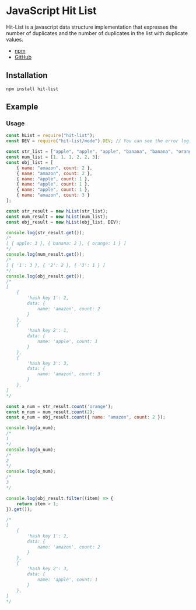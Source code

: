 # JavaScript Hit List

Hit-List is a javascript data structure implementation that expresses the number of duplicates and the number of duplicates in the list with duplicate values.

* [npm](https://www.npmjs.com/package/hit-list)
* [GitHub](https://github.com/Mineru98/hit-list) 

## Installation

```shell script
npm install hit-list
```

## Example

### Usage
```javascript
const hList = require("hit-list");
const DEV = require("hit-list/mode").DEV; // You can see the error log.

const str_list = ["apple", "apple", "apple", "banana", "banana", "orange"];
const num_list = [1, 1, 1, 2, 2, 3];
const obj_list = [
	{ name: "amazon", count: 2 },
	{ name: "amazon", count: 2 },
	{ name: "apple", count: 1 },
	{ name: "apple", count: 1 },
	{ name: "apple", count: 1 },
	{ name: "amazon", count: 3 }
];

const str_result = new hList(str_list);
const num_result = new hList(num_list);
const obj_result = new hList(obj_list, DEV);

console.log(str_result.get());
/*
[ { apple: 3 }, { banana: 2 }, { orange: 1 } ]
*/
console.log(num_result.get());
/*
[ { '1': 3 }, { '2': 2 }, { '3': 1 } ]
*/
console.log(obj_result.get());
/*
[
	{
		'hash key 1': 2,
		data: {
			name: 'amazon', count: 2
		}
	},
	{
		'hash key 2': 1,
		data: {
			name: 'apple', count: 1
		}
	},
	{
		'hash key 3': 3,
		data: {
			name: 'amazon', count: 3
		}
	},
]
*/

const a_num = str_result.count('orange');
const n_num = num_result.count(2);
const o_num = obj_result.count({ name: "amazon", count: 2 });

console.log(a_num);
/*
1
*/
console.log(n_num);
/*
2
*/
console.log(o_num);
/*
3
*/

console.log(obj_result.filter((item) => {
	return item > 1;
}).get());

/*
[
	{
		'hash key 1': 2,
		data: {
			name: 'amazon', count: 2
		}
	},
	{
		'hash key 2': 3,
		data: {
			name: 'apple', count: 1
		}
	},
]
*/

```
